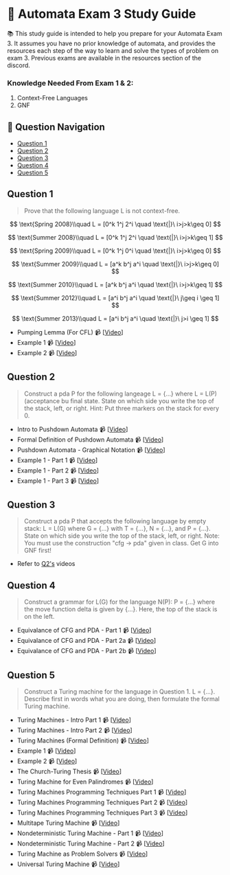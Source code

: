 # 🤖 Automata Exam 3 Study Guide

📚 This study guide is intended to help you prepare for your Automata Exam 3. It assumes you have no prior knowledge of automata, and provides the resources each step of the way to learn and solve the types of problem on exam 3. Previous exams are available in the resources section of the discord. 

### Knowledge Needed From Exam 1 & 2:
1. Context-Free Languages
2. GNF

## 🔎 Question Navigation

- [Question 1](#question-1)
- [Question 2](#question-2)
- [Question 3](#question-3)
- [Question 4](#question-4)
- [Question 5](#question-5)

## Question 1

> Prove that the following language L is not context-free.

$$
\text{Spring 2008}\\quad
L = [0^k 1^j 2^i \quad \text{|}\  i>j>k\geq 0]
$$

$$
\text{Summer 2008}\\quad
L = [0^k 1^j 2^i \quad \text{|}\  i>j>k\geq 1]
$$

$$
\text{Spring 2009}\\quad
L = [0^k 1^j 0^i \quad \text{|}\  i>j>k\geq 0]
$$

$$
\text{Summer 2009}\\quad
L = [a^k b^j a^i \quad \text{|}\  i>j>k\geq 0]
$$

$$
\text{Summer 2010}\\quad
L = [a^k b^j a^i \quad \text{|}\  i>j>k\geq 1]
$$

$$
\text{Summer 2012}\\quad
L = [a^i b^j a^i \quad \text{|}\  j\geq i \geq 1]
$$

$$
\text{Summer 2013}\\quad
L = [a^i b^j a^i \quad \text{|}\  j>i \geq 1]
$$


- Pumping Lemma (For CFL) 📹 [[Video](https://www.youtube.com/watch?v=jRhqx1_KcCk)]
- Example 1 📹 [[Video](https://youtu.be/eQ0XkUk3qGk)]
- Example 2 📹 [[Video](https://youtu.be/DPs8sBcIjs8)]

## Question 2

> Construct a pda P for the following langeage L = {...} where L = L(P) (acceptance bu final state. State on which side you write the top of the stack, left, or right. Hint: Put three markers on the stack for every 0.

- Intro to Pushdown Automata 📹 [[Video](https://youtu.be/4ejIAmp_Atw)]
- Formal Definition of Pushdown Automata 📹 [[Video](https://youtu.be/JtRyd7Svlew)]
- Pushdown Automata - Graphical Notation 📹 [[Video](https://youtu.be/eY7fwj5jvC4)]
- Example 1 - Part 1 📹 [[Video](https://youtu.be/TEQcJybMMFU)]
- Example 1 - Part 2 📹 [[Video](https://youtu.be/BxA-aI2dyRo)]
- Example 1 - Part 3 📹 [[Video](https://youtu.be/xHj2WI1Rrl4)]

## Question 3

> Construct a pda P that accepts the following language by empty stack: L = L(G) where G = {...} with T = {...}, N = {...}, and P = {...}. State on which side you write the top of the stack, left, or right. Note: You must use the construction "cfg -> pda" given in class. Get G into GNF first!

- Refer to [Q2's](#question-2) videos

## Question 4

> Construct a grammar for L(G) for the language N(P): P = {...} where the move function delta is given by {...}. Here, the top of the stack is on the left.

- Equivalance of CFG and PDA - Part 1 📹 [[Video](https://youtu.be/FjGrU7vczyg)]
- Equivalance of CFG and PDA - Part 2a 📹 [[Video](https://youtu.be/kyvLetfjOhc)]
- Equivalance of CFG and PDA - Part 2b 📹 [[Video](https://youtu.be/DjbukiTf-48)]

## Question 5

> Construct a Turing machine for the language in Question 1. L = {...}. Describe first in words what you are doing, then formulate the formal Turing machine.

- Turing Machines - Intro Part 1 📹 [[Video](https://youtu.be/FjGrU7vczyg)]
- Turing Machines - Intro Part 2 📹 [[Video](https://youtu.be/GPSk9tRsK2I)]
- Turing Machines (Formal Definition) 📹 [[Video](https://youtu.be/yFEdBR-rP9g)]
- Example 1 📹 [[Video](https://youtu.be/D9eF_B8URnw)]
- Example 2 📹 [[Video](https://youtu.be/cR4Re0YfoOo)]
- The Church-Turing Thesis 📹 [[Video](https://youtu.be/0D7yInuKvKs)]
- Turing Machine for Even Palindromes 📹 [[Video](https://youtu.be/KW9md3j4_cU)]
- Turing Machines Programming Techniques Part 1 📹 [[Video](https://youtu.be/BKhQJP4sa_8)]
- Turing Machines Programming Techniques Part 2 📹 [[Video](https://youtu.be/23vQEJWXc-k)]
- Turing Machines Programming Techniques Part 3 📹 [[Video](https://youtu.be/CyB3aQhH9u4)]
- Multitape Turing Machine 📹 [[Video](https://youtu.be/CLLutxGVDY4)]
- Nondeterministic Turing Machine - Part 1 📹 [[Video](https://youtu.be/gQnPM6sydkk)]
- Nondeterministic Turing Machine - Part 2 📹 [[Video](https://youtu.be/9Bk11XgiC1E)]
- Turing Machine as Problem Solvers  📹 [[Video](https://youtu.be/f_1GptvagSw)]
- Universal Turing Machine 📹 [[Video](https://youtu.be/eKCX-4_jzck)]
